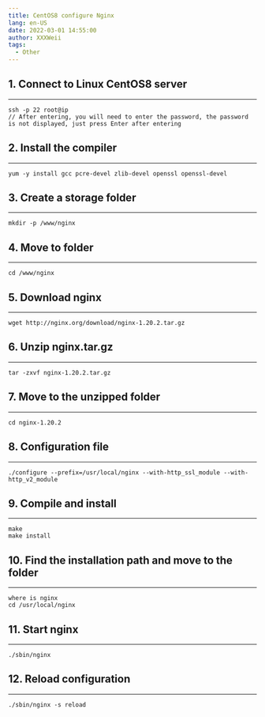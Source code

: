 ```yaml
---
title: CentOS8 configure Nginx
lang: en-US
date: 2022-03-01 14:55:00
author: XXXWeii
tags:
  - Other
---
```


## 1. Connect to Linux CentOS8 server

---

```shell
ssh -p 22 root@ip
// After entering, you will need to enter the password, the password is not displayed, just press Enter after entering
```

## 2. Install the compiler

---

```shell
yum -y install gcc pcre-devel zlib-devel openssl openssl-devel
```

## 3. Create a storage folder

---

```shell
mkdir -p /www/nginx
```

## 4. Move to folder

---

```shell
cd /www/nginx
```

## 5. Download nginx

---

```shell
wget http://nginx.org/download/nginx-1.20.2.tar.gz
```

## 6. Unzip nginx.tar.gz

---

```shell
tar -zxvf nginx-1.20.2.tar.gz
```

## 7. Move to the unzipped folder

---

```shell
cd nginx-1.20.2
```

## 8. Configuration file

---

```shell
./configure --prefix=/usr/local/nginx --with-http_ssl_module --with-http_v2_module
```

## 9. Compile and install

---

```shell
make
make install
```

## 10. Find the installation path and move to the folder

---

```shell
where is nginx
cd /usr/local/nginx
```

## 11. Start nginx

---

```shell
./sbin/nginx
```

## 12. Reload configuration

---

```shell
./sbin/nginx -s reload
```
